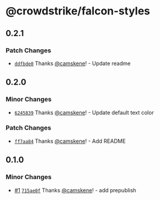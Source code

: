 # @crowdstrike/falcon-styles

## 0.2.1

### Patch Changes

- [`ddfbde0`](https://github.com/CrowdStrike/falcon-styles/commit/ddfbde0a2a03bb3c7751d29f3b2fa579c5c3b62b) Thanks [@camskene](https://github.com/camskene)! - Update readme

## 0.2.0

### Minor Changes

- [`6245839`](https://github.com/CrowdStrike/falcon-styles/commit/624583951999bfd90668b677e9a3f49bb012d054) Thanks [@camskene](https://github.com/camskene)! - Update default text color

### Patch Changes

- [`ff7aa84`](https://github.com/CrowdStrike/falcon-styles/commit/ff7aa8465fa306965fd9f3a1b3006a672dd8917f) Thanks [@camskene](https://github.com/camskene)! - Add README

## 0.1.0

### Minor Changes

- [#1](https://github.com/CrowdStrike/falcon-styles/pull/1) [`715ae0f`](https://github.com/CrowdStrike/falcon-styles/commit/715ae0fd033a8189a02177fc261190bda5ff6108) Thanks [@camskene](https://github.com/camskene)! - add prepublish
